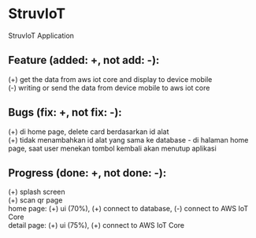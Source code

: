 # StruvIoT

StruvIoT Application

## Feature (added: +, not add: -):
(+) get the data from aws iot core and display to device mobile<br/>
(-) writing or send the data from device mobile to aws iot core

## Bugs (fix: +, not fix: -):
(+) di home page, delete card berdasarkan id alat<br/>
(+) tidak menambahkan id alat yang sama ke database - di halaman home page, saat user menekan tombol kembali akan menutup aplikasi

## Progress (done: +, not done: -):
(+) splash screen <br/>
(+) scan qr page<br/>
home page: 
	(+) ui (70%), 
	(+) connect to database, 
	(-) connect to AWS IoT Core<br/>
 detail page:
	(+) ui (75%), 
	(+) connect to AWS IoT Core
